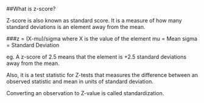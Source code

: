 ##What is z-score?

Z-score is also known as standard score. It is a measure of how many 
standard deviations is an element away from the mean.

###z = (X-mu)/sigma
where X is the value of the element
mu = Mean 
sigma = Standard Deviation 

eg. A z-score of 2.5 means that the element is +2.5 standard deviations
away from the mean.

Also, it is a test statistic for Z-tests that measures the difference between 
an observed statistic and mean in units of standard deviation.

Converting an observation to Z-value is called standardization.
